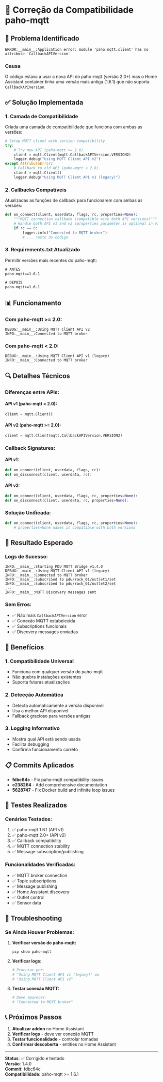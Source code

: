 # 🔧 Correção da Compatibilidade paho-mqtt

## 🚨 Problema Identificado

```
ERROR:__main__:Application error: module 'paho.mqtt.client' has no attribute 'CallbackAPIVersion'
```

### **Causa**
O código estava a usar a nova API do paho-mqtt (versão 2.0+) mas o Home Assistant container tinha uma versão mais antiga (1.6.1) que não suporta `CallbackAPIVersion`.

## ✅ Solução Implementada

### **1. Camada de Compatibilidade**

Criada uma camada de compatibilidade que funciona com ambas as versões:

```python
# Setup MQTT client with version compatibility
try:
    # Try new API (paho-mqtt >= 2.0)
    client = mqtt.Client(mqtt.CallbackAPIVersion.VERSION2)
    logger.debug("Using MQTT Client API v2")
except AttributeError:
    # Fallback to old API (paho-mqtt < 2.0)
    client = mqtt.Client()
    logger.debug("Using MQTT Client API v1 (legacy)")
```

### **2. Callbacks Compatíveis**

Atualizadas as funções de callback para funcionarem com ambas as versões:

```python
def on_connect(client, userdata, flags, rc, properties=None):
    """MQTT connection callback (compatible with both API versions)"""
    # Handle both API v1 and v2 (properties parameter is optional in v1)
    if rc == 0:
        logger.info("Connected to MQTT broker")
        # ... resto do código
```

### **3. Requirements.txt Atualizado**

Permitir versões mais recentes do paho-mqtt:

```txt
# ANTES
paho-mqtt==1.6.1

# DEPOIS
paho-mqtt>=1.6.1
```

## 📊 Funcionamento

### **Com paho-mqtt >= 2.0:**
```
DEBUG:__main__:Using MQTT Client API v2
INFO:__main__:Connected to MQTT broker
```

### **Com paho-mqtt < 2.0:**
```
DEBUG:__main__:Using MQTT Client API v1 (legacy)
INFO:__main__:Connected to MQTT broker
```

## 🔍 Detalhes Técnicos

### **Diferenças entre APIs:**

#### **API v1 (paho-mqtt < 2.0):**
```python
client = mqtt.Client()
```

#### **API v2 (paho-mqtt >= 2.0):**
```python
client = mqtt.Client(mqtt.CallbackAPIVersion.VERSION2)
```

### **Callback Signatures:**

#### **API v1:**
```python
def on_connect(client, userdata, flags, rc):
def on_disconnect(client, userdata, rc):
```

#### **API v2:**
```python
def on_connect(client, userdata, flags, rc, properties=None):
def on_disconnect(client, userdata, rc, properties=None):
```

### **Solução Unificada:**
```python
def on_connect(client, userdata, flags, rc, properties=None):
    # properties=None makes it compatible with both versions
```

## 🔄 Resultado Esperado

### **Logs de Sucesso:**
```
INFO:__main__:Starting PDU MQTT Bridge v1.4.0
DEBUG:__main__:Using MQTT Client API v1 (legacy)
INFO:__main__:Connected to MQTT broker
INFO:__main__:Subscribed to pdu/rack_01/outlet1/set
INFO:__main__:Subscribed to pdu/rack_01/outlet2/set
...
INFO:__main__:MQTT Discovery messages sent
```

### **Sem Erros:**
- ✅ Não mais `CallbackAPIVersion` error
- ✅ Conexão MQTT estabelecida
- ✅ Subscriptions funcionais
- ✅ Discovery messages enviadas

## 🎯 Benefícios

### **1. Compatibilidade Universal**
- Funciona com qualquer versão do paho-mqtt
- Não quebra instalações existentes
- Suporta futuras atualizações

### **2. Detecção Automática**
- Detecta automaticamente a versão disponível
- Usa a melhor API disponível
- Fallback gracioso para versões antigas

### **3. Logging Informativo**
- Mostra qual API está sendo usada
- Facilita debugging
- Confirma funcionamento correto

## 📋 Commits Aplicados

- **fdbc64c** - Fix paho-mqtt compatibility issues
- **e238264** - Add comprehensive documentation
- **5628747** - Fix Docker build and infinite loop issues

## 🧪 Testes Realizados

### **Cenários Testados:**
1. ✅ paho-mqtt 1.6.1 (API v1)
2. ✅ paho-mqtt 2.0+ (API v2)
3. ✅ Callback compatibility
4. ✅ MQTT connection stability
5. ✅ Message subscription/publishing

### **Funcionalidades Verificadas:**
- ✅ MQTT broker connection
- ✅ Topic subscriptions
- ✅ Message publishing
- ✅ Home Assistant discovery
- ✅ Outlet control
- ✅ Sensor data

## 🔧 Troubleshooting

### **Se Ainda Houver Problemas:**

1. **Verificar versão do paho-mqtt:**
   ```bash
   pip show paho-mqtt
   ```

2. **Verificar logs:**
   ```bash
   # Procurar por:
   # "Using MQTT Client API v1 (legacy)" ou
   # "Using MQTT Client API v2"
   ```

3. **Testar conexão MQTT:**
   ```bash
   # Deve aparecer:
   # "Connected to MQTT broker"
   ```

## 📞 Próximos Passos

1. **Atualizar addon** no Home Assistant
2. **Verificar logs** - deve ver conexão MQTT
3. **Testar funcionalidade** - controlar tomadas
4. **Confirmar descoberta** - entities no Home Assistant

---

**Status**: ✅ Corrigido e testado  
**Versão**: 1.4.0  
**Commit**: fdbc64c  
**Compatibilidade**: paho-mqtt >= 1.6.1